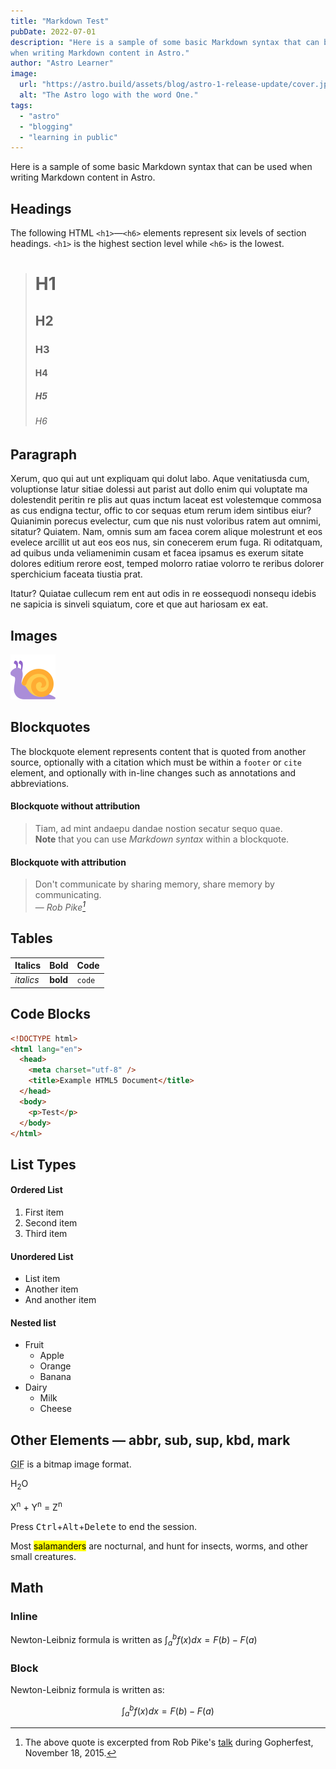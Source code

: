 ```yaml
---
title: "Markdown Test"
pubDate: 2022-07-01
description: "Here is a sample of some basic Markdown syntax that can be used
when writing Markdown content in Astro."
author: "Astro Learner"
image:
  url: "https://astro.build/assets/blog/astro-1-release-update/cover.jpeg"
  alt: "The Astro logo with the word One."
tags:
  - "astro"
  - "blogging"
  - "learning in public"
---
```


Here is a sample of some basic Markdown syntax that can be used when writing
Markdown content in Astro.

## Headings

The following HTML `<h1>`—`<h6>` elements represent six levels of section
headings. `<h1>` is the highest section level while `<h6>` is the lowest.

> # H1
>
> ## H2
>
> ### H3
>
> #### H4
>
> ##### H5
>
> ###### H6

## Paragraph

Xerum, quo qui aut unt expliquam qui dolut labo. Aque venitatiusda cum,
voluptionse latur sitiae dolessi aut parist aut dollo enim qui voluptate ma
dolestendit peritin re plis aut quas inctum laceat est volestemque commosa as
cus endigna tectur, offic to cor sequas etum rerum idem sintibus eiur? Quianimin
porecus evelectur, cum que nis nust voloribus ratem aut omnimi, sitatur?
Quiatem. Nam, omnis sum am facea corem alique molestrunt et eos evelece arcillit
ut aut eos eos nus, sin conecerem erum fuga. Ri oditatquam, ad quibus unda
veliamenimin cusam et facea ipsamus es exerum sitate dolores editium rerore
eost, temped molorro ratiae volorro te reribus dolorer sperchicium faceata
tiustia prat.

Itatur? Quiatae cullecum rem ent aut odis in re eossequodi nonsequ idebis ne
sapicia is sinveli squiatum, core et que aut hariosam ex eat.

## Images

![This is a placeholder image description](/src/assets/snail.svg)

## Blockquotes

The blockquote element represents content that is quoted from another source,
optionally with a citation which must be within a `footer` or `cite` element,
and optionally with in-line changes such as annotations and abbreviations.

#### Blockquote without attribution

> Tiam, ad mint andaepu dandae nostion secatur sequo quae.\
> **Note** that you can use _Markdown syntax_ within a blockquote.

#### Blockquote with attribution

> Don't communicate by sharing memory, share memory by communicating.<br>
> — <cite>Rob Pike[^1]</cite>

[^1]:
    The above quote is excerpted from Rob Pike's
    [talk](https://www.youtube.com/watch?v=PAAkCSZUG1c) during Gopherfest,
    November 18, 2015.

## Tables

| Italics   | Bold     | Code   |
| --------- | -------- | ------ |
| _italics_ | **bold** | `code` |

## Code Blocks

```html
<!DOCTYPE html>
<html lang="en">
  <head>
    <meta charset="utf-8" />
    <title>Example HTML5 Document</title>
  </head>
  <body>
    <p>Test</p>
  </body>
</html>
```

## List Types

#### Ordered List

1. First item
2. Second item
3. Third item

#### Unordered List

- List item
- Another item
- And another item

#### Nested list

- Fruit
  - Apple
  - Orange
  - Banana
- Dairy
  - Milk
  - Cheese

## Other Elements — abbr, sub, sup, kbd, mark

<abbr title="Graphics Interchange Format">GIF</abbr> is a bitmap image format.

H<sub>2</sub>O

X<sup>n</sup> + Y<sup>n</sup> = Z<sup>n</sup>

Press <kbd>Ctrl</kbd>+<kbd>Alt</kbd>+<kbd>Delete</kbd> to end the
session.

Most <mark>salamanders</mark> are nocturnal, and hunt for insects, worms, and
other small creatures.

## Math

### Inline

Newton-Leibniz formula is written as $\int_a^b f(x)dx=F(b)-F(a)$

### Block

Newton-Leibniz formula is written as:

$$
\int_a^b f(x)dx=F(b)-F(a)
$$

